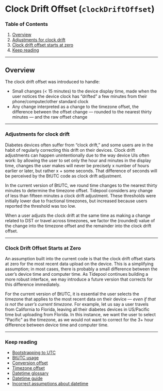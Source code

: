 # Clock Drift Offset (`clockDriftOffset`)

### Table of Contents

1. [Overview](#overview)
2. [Adjustments for clock drift](#adjustments-for-clock-drift)
3. [Clock drift offset starts at zero](#clock-drift-offset-starts-at-zero)
4. [Keep reading](#keep-reading)

---

## Overview

The clock drift offset was introduced to handle:

* Small changes (< 15 minutes) to the device display time, made when the user notices the device clock has “drifted” a few minutes from their phone/computer/other standard clock
* Any change interpreted as a change to the timezone offset, the difference between the offset change — rounded to the nearest thirty minutes — and the raw offset change

---

### Adjustments for clock drift

Diabetes devices often suffer from “clock drift,” and some users are in the habit of regularly correcting this drift on their devices. Clock drift adjustments can happen unintentionally due to the way device UIs often work: by allowing the user to set only the hour and minutes in the display time, changes the user makes will never be precisely x number of hours earlier or later, but rather x + some seconds. That difference of seconds will be perceived by the BtUTC code as clock drift adjustment.

In the current version of BtUTC, we round time changes to the nearest thirty minutes to determine the timezone offset. Tidepool considers any change of less than fifteen minutes a clock drift adjustment. These thresholds were initially lower due to fractional timezones, but increased because users reported the threshold was too low.

When a user adjusts the clock drift at the same time as making a change related to DST or travel across timezones, we factor the (rounded) value of the change into the timezone offset and the remainder into the clock drift offset.

---

### Clock Drift Offset Starts at Zero

An assumption built into the current code is that the clock drift offset starts at zero for the most recent data upload on the device. This is a simplifying assumption; in most cases, there is probably a small difference between the user’s device time and computer time. As Tidepool continues building a more robust interface, we may introduce a future version that corrects for this difference immediately.

For the current version of BtUTC, it is essential the user selects the timezone that applies to the most recent data on their device — *even if that is not the user’s current timezone*. For example, let us say a user travels from California to Florida, leaving all their diabetes devices in US/Pacific time but uploading from Florida. In this instance, we want the user to select "Pacific" as the timezone, as we would not want to correct for the 3+ hour difference between device time and computer time.

---

### Keep reading

* [Bootstrapping to UTC](../btutc.md)
* [BtUTC usage](./usage.md)
* [Conversion offset](./conversion.md)
* [Timezone offset](./timezone.md)
* [Datetime glossary](../glossary.md)
* [Datetime guide](../../datetime.md)
* [Incorrect assumptions about datetime](../assumptions.md)
